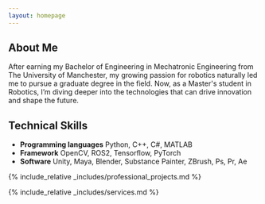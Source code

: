 ```yaml
---
layout: homepage
---
```


## About Me

After earning my Bachelor of Engineering in Mechatronic Engineering from The University of Manchester, my growing passion for robotics naturally led me to pursue a graduate degree in the field. Now, as a Master's student in Robotics, I’m diving deeper into the technologies that can drive innovation and shape the future.

## Technical Skills

- **Programming languages**  Python, C++, C#, MATLAB
- **Framework**  OpenCV, ROS2, Tensorflow, PyTorch
- **Software**  Unity, Maya, Blender, Substance Painter, ZBrush, Ps, Pr, Ae


{% include_relative _includes/professional_projects.md %}





{% include_relative _includes/services.md %}
